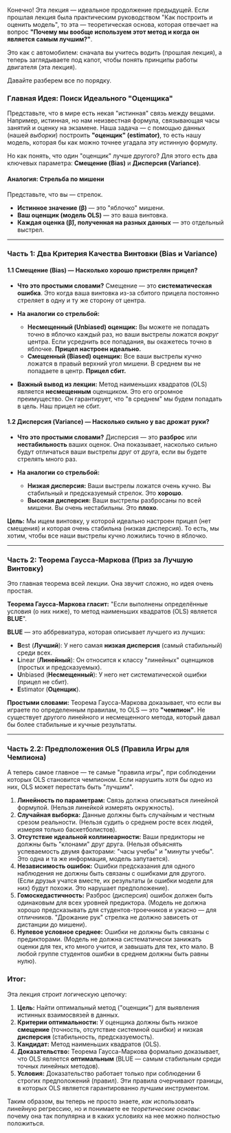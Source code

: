 Конечно! Эта лекция — идеальное продолжение предыдущей. Если прошлая лекция была практическим руководством "Как построить и оценить модель", то эта — теоретическая основа, которая отвечает на вопрос **"Почему мы вообще используем этот метод и когда он является самым лучшим?"**.

Это как с автомобилем: сначала вы учитесь водить (прошлая лекция), а теперь заглядываете под капот, чтобы понять принципы работы двигателя (эта лекция).

Давайте разберем все по порядку.

### Главная Идея: Поиск Идеального "Оценщика"

Представьте, что в мире есть некая "истинная" связь между вещами. Например, истинная, но нам неизвестная формула, связывающая часы занятий и оценку на экзамене. Наша задача — с помощью данных (нашей *выборки*) построить **"оценщик" (estimator)**, то есть нашу модель, которая бы как можно точнее угадала эту истинную формулу.

Но как понять, что один "оценщик" лучше другого? Для этого есть два ключевых параметра: **Смещение (Bias)** и **Дисперсия (Variance)**.

#### **Аналогия: Стрельба по мишени**

Представьте, что вы — стрелок.
*   **Истинное значение (β)** — это "яблочко" мишени.
*   **Ваш оценщик (модель OLS)** — это ваша винтовка.
*   **Каждая оценка (β̂), полученная на разных данных** — это отдельный выстрел.

---

### Часть 1: Два Критерия Качества Винтовки (Bias и Variance)

#### **1.1 Смещение (Bias) — Насколько хорошо пристрелян прицел?**

*   **Что это простыми словами?** Смещение — это **систематическая ошибка**. Это когда ваша винтовка из-за сбитого прицела постоянно стреляет в одну и ту же сторону от центра.

*   **На аналогии со стрельбой:**
    *   **Несмещенный (Unbiased) оценщик:** Вы можете не попадать точно в яблочко каждый раз, но ваши выстрелы ложатся *вокруг* центра. Если усреднить все попадания, вы окажетесь точно в яблочке. **Прицел настроен идеально.**
    *   **Смещенный (Biased) оценщик:** Все ваши выстрелы кучно ложатся в правый верхний угол мишени. В среднем вы не попадаете в центр. **Прицел сбит.**

*   **Важный вывод из лекции:** Метод наименьших квадратов (OLS) является **несмещенным** оценщиком. Это его огромное преимущество. Он гарантирует, что "в среднем" мы будем попадать в цель. Наш прицел не сбит.

#### **1.2 Дисперсия (Variance) — Насколько сильно у вас дрожат руки?**

*   **Что это простыми словами?** Дисперсия — это **разброс** или **нестабильность** ваших оценок. Она показывает, насколько сильно будут отличаться ваши выстрелы друг от друга, если вы будете стрелять много раз.

*   **На аналогии со стрельбой:**
    *   **Низкая дисперсия:** Ваши выстрелы ложатся очень кучно. Вы стабильный и предсказуемый стрелок. Это **хорошо**.
    *   **Высокая дисперсия:** Ваши выстрелы разбросаны по всей мишени. Вы очень нестабильны. Это **плохо**.

**Цель:** Мы ищем винтовку, у которой идеально настроен прицел (нет смещения) и которая очень стабильна (низкая дисперсия). То есть, мы хотим, чтобы все наши выстрелы кучно ложились точно в яблочко.

---

### Часть 2: Теорема Гаусса-Маркова (Приз за Лучшую Винтовку)

Это главная теорема всей лекции. Она звучит сложно, но идея очень простая.

**Теорема Гаусса-Маркова гласит:** "Если выполнены определённые условия (о них ниже), то метод наименьших квадратов (OLS) является **BLUE**".

**BLUE** — это аббревиатура, которая описывает лучшего из лучших:
*   **B**est (**Лучший**): У него самая **низкая дисперсия** (самый стабильный) среди всех.
*   **L**inear (**Линейный**): Он относится к классу "линейных" оценщиков (простых и предсказуемых).
*   **U**nbiased (**Несмещенный**): У него нет систематической ошибки (прицел не сбит).
*   **E**stimator (**Оценщик**).

**Простыми словами:** Теорема Гаусса-Маркова доказывает, что если вы играете по определенным правилам, то OLS — это **"чемпион"**. Не существует другого линейного и несмещенного метода, который давал бы более стабильные и кучные результаты.

---

### Часть 2.2: Предположения OLS (Правила Игры для Чемпиона)

А теперь самое главное — те самые "правила игры", при соблюдении которых OLS становится чемпионом. Если нарушить хотя бы одно из них, OLS может перестать быть "лучшим".

1.  **Линейность по параметрам:** Связь должна описываться линейной формулой. (Нельзя линейкой измерять окружность).
2.  **Случайная выборка:** Данные должны быть случайным и честным срезом реальности. (Нельзя судить о среднем росте всех людей, измеряя только баскетболистов).
3.  **Отсутствие идеальной коллинеарности:** Ваши предикторы не должны быть "клонами" друг друга. (Нельзя объяснять успеваемость двумя факторами: "часы учебы" и "минуты учебы". Это одна и та же информация, модель запутается).
4.  **Независимость ошибок:** Ошибки предсказания для одного наблюдения не должны быть связаны с ошибками для другого. (Если друзья учатся вместе, их результаты (и ошибки модели для них) будут похожи. Это нарушает предположение).
5.  **Гомоскедастичность:** Разброс (дисперсия) ошибок должен быть одинаковым для всех уровней предиктора. (Модель не должна хорошо предсказывать для студентов-троечников и ужасно — для отличников. "Дрожание рук" стрелка не должно зависеть от дистанции до мишени).
6.  **Нулевое условное среднее:** Ошибки не должны быть связаны с предикторами. (Модель не должна систематически занижать оценки для тех, кто много учится, и завышать для тех, кто мало. В любой группе студентов ошибки в среднем должны быть равны нулю).

### Итог:

Эта лекция строит логическую цепочку:

1.  **Цель:** Найти оптимальный метод ("оценщик") для выявления истинных взаимосвязей в данных.
2.  **Критерии оптимальности:** У оценщика должны быть низкое **смещение** (точность, отсутствие системной ошибки) и низкая **дисперсия** (стабильность, предсказуемость).
3.  **Кандидат:** Метод наименьших квадратов (OLS).
4.  **Доказательство:** Теорема Гаусса-Маркова формально доказывает, что OLS является **оптимальным** (BLUE — самым стабильным среди точных линейных методов).
5.  **Условия:** Доказательство работает только при соблюдении 6 строгих предположений (правил). Эти правила очерчивают границы, в которых OLS является гарантированно лучшим инструментом.

Таким образом, вы теперь не просто знаете, *как* использовать линейную регрессию, но и понимаете ее *теоретические основы*: почему она так популярна и в каких условиях на нее можно полностью положиться.